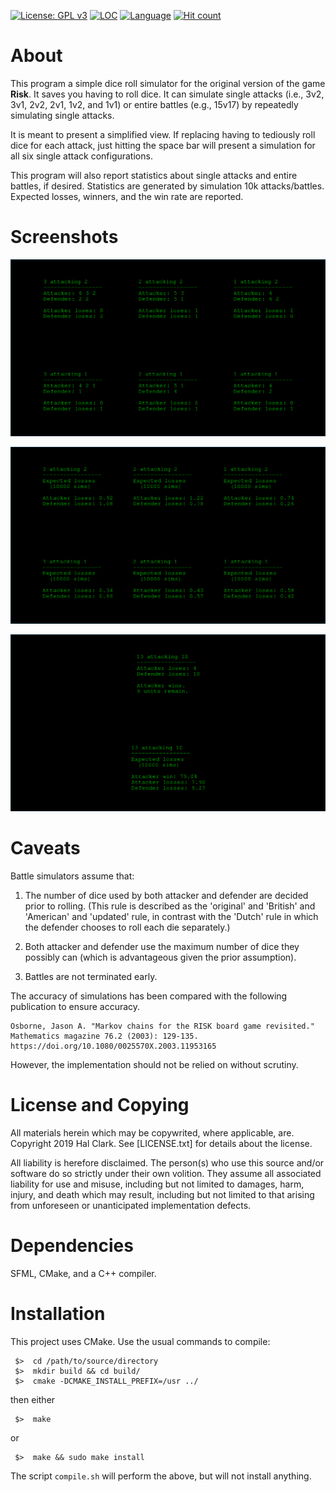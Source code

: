 
[![License: GPL v3](https://img.shields.io/badge/License-GPLv3-blue.svg)](https://www.gnu.org/licenses/gpl-3.0)
[![LOC](https://tokei.rs/b1/gitlab/hdeanclark/RiskyDice)](https://gitlab.com/hdeanclark/RiskyDice)
[![Language](https://img.shields.io/github/languages/top/hdclark/RiskyDice.svg)](https://gitlab.com/hdeanclark/RiskyDice)
[![Hit count](http://hits.dwyl.io/hdclark/RiskyDice.svg)](http://hits.dwyl.io/hdclark/RiskyDice)


# About

This program a simple dice roll simulator for the original version of the game
**Risk**. It saves you having to roll dice. It can simulate single attacks
(i.e., 3v2, 3v1, 2v2, 2v1, 1v2, and 1v1) or entire battles (e.g., 15v17) by
repeatedly simulating single attacks.

It is meant to present a simplified view. If replacing having to tediously roll
dice for each attack, just hitting the space bar will present a simulation for
all six single attack configurations.

This program will also report statistics about single attacks and entire
battles, if desired. Statistics are generated by simulation 10k attacks/battles.
Expected losses, winners, and the win rate are reported.

# Screenshots

![Single attack](images/attack.png)


![Single attack statistics](images/attack_stats.png)


![Battle simulation](images/battle.png)


# Caveats

Battle simulators assume that:

  1. The number of dice used by both attacker and defender are decided prior to
     rolling. (This rule is described as the 'original' and 'British' and
     'American' and 'updated' rule, in contrast with the 'Dutch' rule in which
     the defender chooses to roll each die separately.)

  2. Both attacker and defender use the maximum number of dice they possibly
     can (which is advantageous given the prior assumption).

  3. Battles are not terminated early.


The accuracy of simulations has been compared with the following publication to
ensure accuracy.

    Osborne, Jason A. "Markov chains for the RISK board game revisited."
    Mathematics magazine 76.2 (2003): 129-135.
    https://doi.org/10.1080/0025570X.2003.11953165

However, the implementation should not be relied on without scrutiny.


# License and Copying

All materials herein which may be copywrited, where applicable, are. Copyright
2019 Hal Clark. See [LICENSE.txt] for details about the license.

All liability is herefore disclaimed. The person(s) who use this source and/or
software do so strictly under their own volition. They assume all associated
liability for use and misuse, including but not limited to damages, harm,
injury, and death which may result, including but not limited to that arising
from unforeseen or unanticipated implementation defects.


# Dependencies

SFML, CMake, and a C++ compiler.


# Installation

This project uses CMake. Use the usual commands to compile:

     $>  cd /path/to/source/directory
     $>  mkdir build && cd build/
     $>  cmake -DCMAKE_INSTALL_PREFIX=/usr ../

then either

     $>  make

or

     $>  make && sudo make install

The script `compile.sh` will perform the above, but will not install anything.

